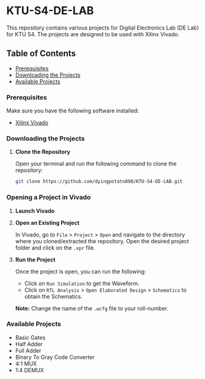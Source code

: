 # KTU-S4-DE-LAB

This repository contains various projects for Digital Electronics Lab (DE Lab) for KTU S4. The projects are designed to be used with Xilinx Vivado.

## Table of Contents

- [Prerequisites](#prerequisites)
- [Downloading the Projects](#downloading-the-projects)
- [Available Projects](#available-projects)
  
### Prerequisites

Make sure you have the following software installed:

- [Xilinx Vivado](https://www.xilinx.com/support/download.html)

### Downloading the Projects

1. **Clone the Repository**

   Open your terminal and run the following command to clone the repository:

   ```bash
   git clone https://github.com/dyingpotato890/KTU-S4-DE-LAB.git
   ```

### Opening a Project in Vivado

1) **Launch Vivado**

2) **Open an Existing Project**

   In Vivado, go to ```File``` > ```Project``` > ```Open``` and navigate to the directory where you cloned/extracted the repository. Open the desired project folder and click on the ```.xpr``` file.

3) **Run the Project**

   Once the project is open, you can run the following:

   - Click on ```Run Simulation``` to get the Waveform.
   - Click on ```RTL Analysis``` > ```Open Elaborated Design``` > ```Schematics``` to obtain the Schematics.
  
   **Note:** Change the name of the ```.wcfg``` file to your roll-number.
  
### Available Projects

   - Basic Gates
   - Half Adder
   - Full Adder
   - Binary To Gray Code Converter
   - 4:1 MUX
   - 1:4 DEMUX
